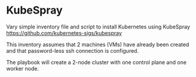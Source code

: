 
# KubeSpray

Vary simple inventory file and script to install Kubernetes using KubeSpray <https://github.com/kubernetes-sigs/kubespray>

This inventory assumes that 2 machines (VMs) have already been created and that password-less ssh connection is configured.

The playbook will create a 2-node cluster with one control plane and one worker node.


